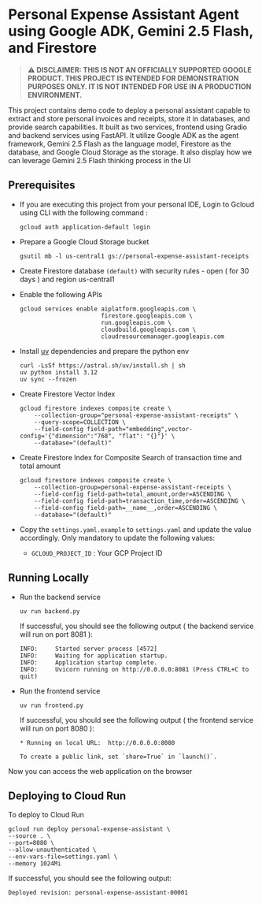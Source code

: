 # Personal Expense Assistant Agent using Google ADK, Gemini 2.5 Flash, and Firestore

> **⚠️ DISCLAIMER: THIS IS NOT AN OFFICIALLY SUPPORTED GOOGLE PRODUCT. THIS PROJECT IS INTENDED FOR DEMONSTRATION PURPOSES ONLY. IT IS NOT INTENDED FOR USE IN A PRODUCTION ENVIRONMENT.**

This project contains demo code to deploy a personal assistant capable to extract and store personal invoices and receipts, store it in databases, and provide search capabilities. It built as two services, frontend using Gradio and backend services using FastAPI. It utilize Google ADK as the agent framework, Gemini 2.5 Flash as the language model, Firestore as the database, and Google Cloud Storage as the storage. It also display how we can leverage Gemini 2.5 Flash thinking process in the UI

## Prerequisites

- If you are executing this project from your personal IDE, Login to Gcloud using CLI with the following command :

    ```shell
    gcloud auth application-default login
    ```

- Prepare a Google Cloud Storage bucket

    ```shell
    gsutil mb -l us-central1 gs://personal-expense-assistant-receipts
    ```

- Create Firestore database `(default)` with security rules - open ( for 30 days ) and region us-central1

- Enable the following APIs

    ```shell
    gcloud services enable aiplatform.googleapis.com \
                           firestore.googleapis.com \
                           run.googleapis.com \
                           cloudbuild.googleapis.com \
                           cloudresourcemanager.googleapis.com
    ```

- Install [uv](https://docs.astral.sh/uv/getting-started/installation/) dependencies and prepare the python env

    ```shell
    curl -LsSf https://astral.sh/uv/install.sh | sh
    uv python install 3.12
    uv sync --frozen
    ```

- Create Firestore Vector Index

    ```shell
    gcloud firestore indexes composite create \
        --collection-group="personal-expense-assistant-receipts" \
        --query-scope=COLLECTION \
        --field-config field-path="embedding",vector-config='{"dimension":"768", "flat": "{}"}' \
        --database="(default)"
    ```

- Create Firestore Index for Composite Search of transaction time and total amount

    ```shell
    gcloud firestore indexes composite create \
        --collection-group=personal-expense-assistant-receipts \
        --field-config field-path=total_amount,order=ASCENDING \
        --field-config field-path=transaction_time,order=ASCENDING \
        --field-config field-path=__name__,order=ASCENDING \
        --database="(default)"
    ```

- Copy the `settings.yaml.example` to `settings.yaml` and update the value accordingly. Only mandatory to update the following values:
  - `GCLOUD_PROJECT_ID` : Your GCP Project ID

## Running Locally

- Run the backend service

    ```shell
    uv run backend.py
    ```

    If successful, you should see the following output ( the backend service will run on port 8081 ):

    ```shell
    INFO:     Started server process [4572]
    INFO:     Waiting for application startup.
    INFO:     Application startup complete.
    INFO:     Uvicorn running on http://0.0.0.0:8081 (Press CTRL+C to quit)
    ```

- Run the frontend service

    ```shell
    uv run frontend.py
    ```

    If successful, you should see the following output ( the frontend service will run on port 8080 ):

    ```shell
    * Running on local URL:  http://0.0.0.0:8080

    To create a public link, set `share=True` in `launch()`.
    ```

Now you can access the web application on the browser

## Deploying to Cloud Run

To deploy to Cloud Run

```shell
gcloud run deploy personal-expense-assistant \
--source . \
--port=8080 \
--allow-unauthenticated \
--env-vars-file=settings.yaml \
--memory 1024Mi
```

If successful, you should see the following output:

```shell
Deployed revision: personal-expense-assistant-00001
```
